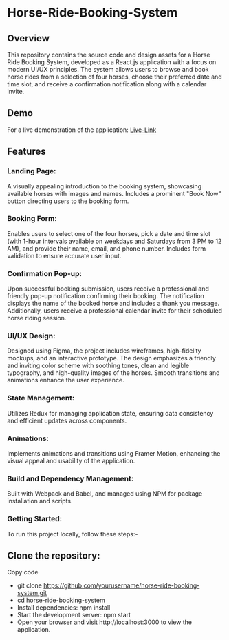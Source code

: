 # Horse-Ride-Booking-System
## Overview
This repository contains the source code and design assets for a Horse Ride Booking System, developed as a React.js application with a focus on modern UI/UX principles. The system allows users to browse and book horse rides from a selection of four horses, choose their preferred date and time slot, and receive a confirmation notification along with a calendar invite.

## Demo
For a live demonstration of the application: 
[Live-Link]("https://abhishekkumar369.github.io/Horse-Ride-Booking/") 


## Features
### Landing Page:
A visually appealing introduction to the booking system, showcasing available horses with images and names. Includes a prominent "Book Now" button directing users to the booking form.

### Booking Form: 
Enables users to select one of the four horses, pick a date and time slot (with 1-hour intervals available on weekdays and Saturdays from 3 PM to 12 AM), and provide their name, email, and phone number. Includes form validation to ensure accurate user input.

### Confirmation Pop-up: 
Upon successful booking submission, users receive a professional and friendly pop-up notification confirming their booking. The notification displays the name of the booked horse and includes a thank you message. Additionally, users receive a professional calendar invite for their scheduled horse riding session.

### UI/UX Design: 
Designed using Figma, the project includes wireframes, high-fidelity mockups, and an interactive prototype. The design emphasizes a friendly and inviting color scheme with soothing tones, clean and legible typography, and high-quality images of the horses. Smooth transitions and animations enhance the user experience.

### State Management: 
Utilizes Redux for managing application state, ensuring data consistency and efficient updates across components.

### Animations: 
Implements animations and transitions using Framer Motion, enhancing the visual appeal and usability of the application.

### Build and Dependency Management: 
Built with Webpack and Babel, and managed using NPM for package installation and scripts.

### Getting Started:
To run this project locally, follow these steps:-

## Clone the repository:
Copy code
- git clone https://github.com/yourusername/horse-ride-booking-system.git
- cd horse-ride-booking-system
- Install dependencies: npm install
- Start the development server: npm start
- Open your browser and visit http://localhost:3000 to view the application.
